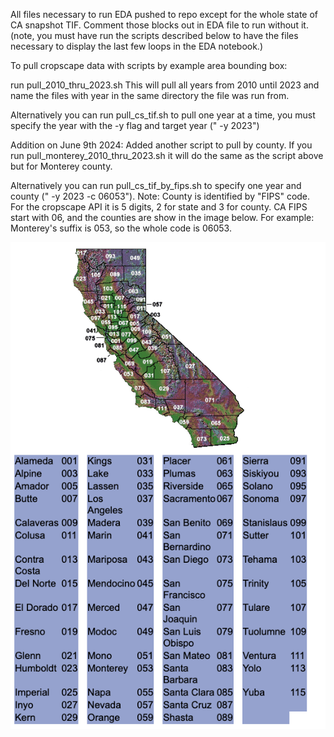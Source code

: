 All files necessary to run EDA pushed to repo except for the whole state of CA snapshot TIF.  Comment those blocks out in EDA file to run without it.  (note, you must have run the scripts described below to have the files necessary to display the last few loops in the EDA notebook.)

To pull cropscape data with scripts by example area bounding box:

run pull_2010_thru_2023.sh
This will pull all years from 2010 until 2023 and name the files with year in the same directory the file was run from.

Alternatively you can run pull_cs_tif.sh to pull one year at a time, you must specify the year with the -y flag and target year (" -y 2023")

Addition on June 9th 2024:
Added another script to pull by county.
If you run pull_monterey_2010_thru_2023.sh it will do the same as the script above but for Monterey county.

Alternatively you can run pull_cs_tif_by_fips.sh to specify one year and county (" -y 2023 -c 06053").
Note: County is identified by "FIPS" code.  For the cropscape API it is 5 digits, 2 for state and 3 for county.  CA FIPS start with 06, and the counties are show in the image below.  For example: Monterey's suffix is 053, so the whole code is 06053.

![CA_FIPS](CA_FIPS_SUFFIX.png)
